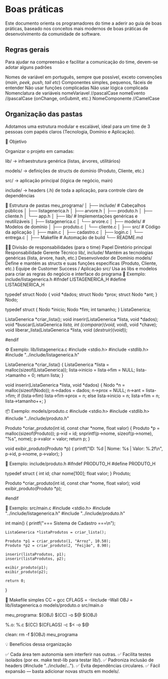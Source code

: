 # Boas práticas

Este documento orienta os programadores do time a aderir ao guia de boas práticas, baseado nos conceitos mais modernos de boas práticas de desenvolvimento da comunidade de software.

## Regras gerais

Para ajudar na compreensão e facilitar a comunicação do time, devem-se adotar alguns padrões

Nomes de variável em português, sempre que possível, exceto convenções (*main, peek, push, tail etc*)
Componentes simples, pequenos, fáceis de entender
Não usar funções complicadas
Não usar lógica complicada
Nomenclatura de variáveis
nomeVariavel //pascalCase
nomeEvento //pascalCase {onChange, onSubmit, etc.}
NomeComponente //CamelCase


## Organização das pastas

Adotamos uma estrutura modular e escalável, ideal para um time de 3 pessoas com papéis claros (Tecnologia, Domínio e Aplicação).

🎯 Objetivo

Organizar o projeto em camadas:

lib/ → infraestrutura genérica (listas, árvores, utilitários)

models/ → definições de structs de domínio (Produto, Cliente, etc.)

src/ → aplicação principal (lógica de negócio, main)

include/ → headers (.h) de toda a aplicação, para controle claro de dependências

📁 Estrutura de pastas
meu_programa/
│
├── include/                    # Cabeçalhos públicos
│   ├── listagenerica.h
│   ├── arvore.h
│   ├── produto.h
│   ├── cliente.h
│   └── app.h
│
├── lib/                        # Implementações genéricas e reutilizáveis
│   ├── listagenerica.c
│   └── arvore.c
│
├── models/                     # Modelos de domínio
│   ├── produto.c
│   └── cliente.c
│
├── src/                        # Código da aplicação
│   ├── main.c
│   ├── cadastro.c
│   ├── login.c
│   └── entrega.c
│
├── Makefile                    # Automação de build
└── README.md

👨‍💻 Divisão de responsabilidades (para o time)
Papel	Diretório principal	Responsabilidade
Gerente Técnico	lib/, include/	Mantém as tecnologias genéricas (lista, árvore, hash, etc.)
Desenvolvedor de Domínio	models/	Define e mantém as structs e suas funções específicas (Produto, Cliente, etc.)
Equipe de Customer Success / Aplicação	src/	Usa as libs e modelos para criar as regras do negócio e interface do programa
🧱 Exemplo: include/listagenerica.h
#ifndef LISTAGENERICA_H
#define LISTAGENERICA_H

typedef struct Nodo {
    void *dados;
    struct Nodo *prox;
    struct Nodo *ant;
} Nodo;

typedef struct {
    Nodo *inicio;
    Nodo *fim;
    int tamanho;
} ListaGenerica;

ListaGenerica *criar_lista();
void inserir(ListaGenerica *lista, void *dados);
void *buscar(ListaGenerica *lista, int (*comparar)(void*, void*), void *chave);
void liberar_lista(ListaGenerica *lista, void (*destruir)(void*));

#endif

⚙️ Exemplo: lib/listagenerica.c
#include <stdio.h>
#include <stdlib.h>
#include "../include/listagenerica.h"

ListaGenerica *criar_lista() {
    ListaGenerica *lista = malloc(sizeof(ListaGenerica));
    lista->inicio = lista->fim = NULL;
    lista->tamanho = 0;
    return lista;
}

void inserir(ListaGenerica *lista, void *dados) {
    Nodo *n = malloc(sizeof(Nodo));
    n->dados = dados;
    n->prox = NULL;
    n->ant = lista->fim;
    if (lista->fim)
        lista->fim->prox = n;
    else
        lista->inicio = n;
    lista->fim = n;
    lista->tamanho++;
}

📦 Exemplo: models/produto.c
#include <stdio.h>
#include <stdlib.h>
#include "../include/produto.h"

Produto *criar_produto(int id, const char *nome, float valor) {
    Produto *p = malloc(sizeof(Produto));
    p->id = id;
    snprintf(p->nome, sizeof(p->nome), "%s", nome);
    p->valor = valor;
    return p;
}

void exibir_produto(Produto *p) {
    printf("ID: %d | Nome: %s | Valor: %.2f\n", p->id, p->nome, p->valor);
}

🧩 Exemplo: include/produto.h
#ifndef PRODUTO_H
#define PRODUTO_H

typedef struct {
    int id;
    char nome[100];
    float valor;
} Produto;

Produto *criar_produto(int id, const char *nome, float valor);
void exibir_produto(Produto *p);

#endif

🚀 Exemplo: src/main.c
#include <stdio.h>
#include "../include/listagenerica.h"
#include "../include/produto.h"

int main() {
    printf("=== Sistema de Cadastro ===\n");

    ListaGenerica *listaProdutos = criar_lista();

    Produto *p1 = criar_produto(1, "Arroz", 10.50);
    Produto *p2 = criar_produto(2, "Feijão", 8.90);

    inserir(listaProdutos, p1);
    inserir(listaProdutos, p2);

    exibir_produto(p1);
    exibir_produto(p2);

    return 0;
}

🧰 Makefile simples
CC = gcc
CFLAGS = -Iinclude -Wall
OBJ = lib/listagenerica.o models/produto.o src/main.o

meu_programa: $(OBJ)
	$(CC) -o $@ $(OBJ)

%.o: %.c
	$(CC) $(CFLAGS) -c $< -o $@

clean:
	rm -f $(OBJ) meu_programa

💡 Benefícios dessa organização

✅ Cada área tem autonomia sem interferir nas outras.
✅ Facilita testes isolados (por ex. make test-lib para testar lib/).
✅ Padroniza inclusão de headers (#include "../include/...").
✅ Evita dependências circulares.
✅ Fácil expansão — basta adicionar novas structs em models/.
